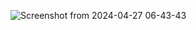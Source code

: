 ![Screenshot from 2024-04-27 06-43-43](https://github.com/callasio/newbie_seminar_3/assets/138088339/5ebc0b93-6e07-4f9a-a4d3-846590386cd5)
